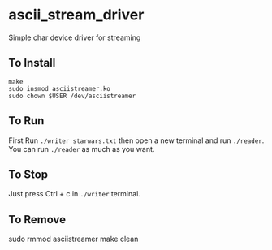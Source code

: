 ascii_stream_driver
===================

Simple char device driver for streaming


To Install
-------------

```
make
sudo insmod asciistreamer.ko
sudo chown $USER /dev/asciistreamer
```

To Run
-------------

First Run `./writer starwars.txt` then open a new terminal and run `./reader`. You can run `./reader` as much as you want.

To Stop
-------------

Just press Ctrl + c in `./writer` terminal.


To Remove
-------------

sudo rmmod asciistreamer
make clean